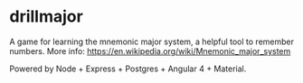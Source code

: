 # drillmajor
A game for learning the mnemonic major system, a helpful tool to remember numbers. More info: https://en.wikipedia.org/wiki/Mnemonic_major_system

Powered by Node + Express + Postgres + Angular 4 + Material.
